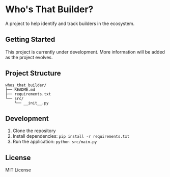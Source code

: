 # Who's That Builder?

A project to help identify and track builders in the ecosystem.

## Getting Started

This project is currently under development. More information will be added as the project evolves.

## Project Structure

```
whos_that_builder/
├── README.md
├── requirements.txt
└── src/
    └── __init__.py
```

## Development

1. Clone the repository
2. Install dependencies: `pip install -r requirements.txt`
3. Run the application: `python src/main.py`

## License

MIT License 